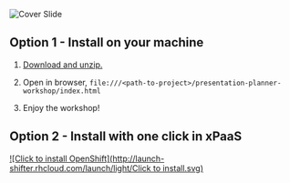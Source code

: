 ![Cover Slide](https://raw.githubusercontent.com/eschabell/presentation-planner-workshop/master/cover.png)

Option 1 - Install on your machine
----------------------------------
1. [Download and unzip.](https://github.com/eschabell/presentation-planner-workshop/archive/master.zip)

2. Open in browser, `file:///<path-to-project>/presentation-planner-workshop/index.html`

3. Enjoy the workshop! 


Option 2 - Install with one click in xPaaS
------------------------------------------
[![Click to install OpenShift](http://launch-shifter.rhcloud.com/launch/light/Click to install.svg)](https://openshift.redhat.com/app/console/application_type/custom?&cartridges[]=php-5.4&initial_git_url=https://github.com/eschabell/openshift-plannerworkshop.git&name=plannerworkshop)

